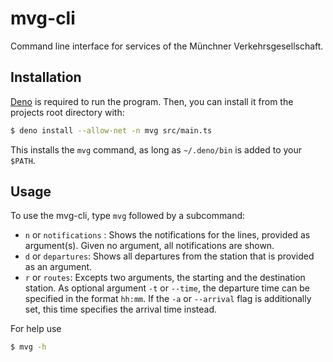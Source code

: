 # mvg-cli

Command line interface for services of the Münchner Verkehrsgesellschaft.

## Installation

[Deno](https://deno.land) is required to run the program.
Then, you can install it from the projects root directory with:

```bash
$ deno install --allow-net -n mvg src/main.ts
```

This installs the `mvg` command, as long as `~/.deno/bin` is added to your `$PATH`.

## Usage

To use the mvg-cli, type `mvg` followed by a subcommand:

- `n` or `notifications` : Shows the notifications for the lines, provided 
    as argument(s). Given no argument, all notifications are shown. 
- `d` or `departures`: Shows all departures from the station that is 
    provided as an argument.
- `r` or `routes`: Excepts two arguments, the starting and the 
    destination station. As optional argument `-t` or `--time`, the departure 
    time can be specified in the format `hh:mm`. If the `-a` or `--arrival` 
    flag is additionally set, this time specifies the arrival time instead.

For help use
```bash
$ mvg -h
```
